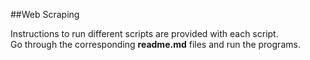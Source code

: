 ##Web Scraping

Instructions to run different scripts are provided with each script.   
Go through the corresponding **readme.md** files and run the programs.
